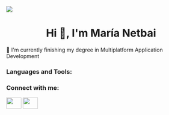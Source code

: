 <img src=https://i.imgur.com/01o5Ll2.png/>

<h1 align="center">Hi 👋, I'm María Netbai</h1>
🌱 I'm currently finishing my degree in Multiplatform Application Development

<br>
<h3 align="left">Languages and Tools:</h3>


<h3 align="left">Connect with me:</h3>
<p align="left">
<a href="https://linkedin.com/in/marianetbai" target="blank"><img align="center" src="[https://raw.githubusercontent.com/marianetbai/github-profile-readme-generator/master/src/images/icons/Social/linked-in-alt.svg](https://upload.wikimedia.org/wikipedia/commons/thumb/c/ca/LinkedIn_logo_initials.png/480px-LinkedIn_logo_initials.png)" alt="" height="30" width="40" /></a>
<a href="https://instagram.com/marianetbai" target="blank"><img align="center" src="https://raw.githubusercontent.com/marianetbai/github-profile-readme-generator/master/src/images/icons/Social/instagram.svg" alt="" height="30" width="40" /></a>
</p>
<br>


<!--


- 🔭 I’m currently working on ...
- 🌱 I’m currently learning ...
- 👯 I’m looking to collaborate on ...
- 🤔 I’m looking for help with ...
- 💬 Ask me about ...
- 📫 How to reach me: ...
- 😄 Pronouns: ...
- ⚡ Fun fact: ...
-->
